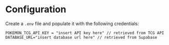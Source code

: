 # Configuration
Create a `.env` file and populate it with the following credentials:

```
POKEMON_TCG_API_KEY = "insert API key here" // retrieved from TCG API
DATABASE_URL="insert database url here" // retrieved from Supabase
```